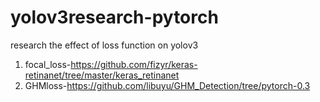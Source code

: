# yolov3research-pytorch
research the effect of loss function on yolov3
1. focal_loss-https://github.com/fizyr/keras-retinanet/tree/master/keras_retinanet
2. GHMloss-https://github.com/libuyu/GHM_Detection/tree/pytorch-0.3
